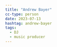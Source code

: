 ```yaml
---
title: "Andrew Bayer"
cc-type: person
date: 2023-07-13
hashtag: andrew-bayer
tags:
  - DJ
  - music producer
---
```

